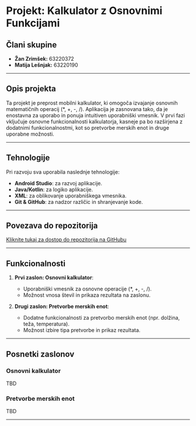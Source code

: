 # Projekt: Kalkulator z Osnovnimi Funkcijami

## Člani skupine
- **Žan Zrimšek:** 63220372
- **Matija Lešnjak:** 63220190

---

## Opis projekta
Ta projekt je preprost mobilni kalkulator, ki omogoča izvajanje osnovnih matematičnih operacij (*, +, -, /). Aplikacija je zasnovana tako, da je enostavna za uporabo in ponuja intuitiven uporabniški vmesnik. V prvi fazi vključuje osnovne funkcionalnosti kalkulatorja, kasneje pa bo razširjena z dodatnimi funkcionalnostmi, kot so pretvorbe merskih enot in druge uporabne možnosti.

---

## Tehnologije
Pri razvoju sva uporabila naslednje tehnologije:
- **Android Studio**: za razvoj aplikacije.
- **Java/Kotlin**: za logiko aplikacije.
- **XML**: za oblikovanje uporabniškega vmesnika.
- **Git & GitHub**: za nadzor različic in shranjevanje kode.

---

## Povezava do repozitorija
[Kliknite tukaj za dostop do repozitorija na GitHubu](https://github.com/zanzrimsek56/kalkulator)

---

## Funkcionalnosti
1. **Prvi zaslon: Osnovni kalkulator**:
   - Uporabniški vmesnik za osnovne operacije (*, +, -, /).
   - Možnost vnosa števil in prikaza rezultata na zaslonu.

2. **Drugi zaslon: Pretvorbe merskih enot**:
   - Dodatne funkcionalnosti za pretvorbo merskih enot (npr. dolžina, teža, temperatura).
   - Možnost izbire tipa pretvorbe in prikaz rezultata.

---

## Posnetki zaslonov
### Osnovni kalkulator
TBD

### Pretvorbe merskih enot
TBD

---

